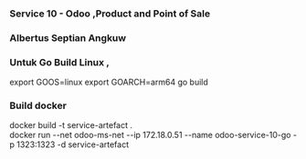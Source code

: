 ### Service 10 - Odoo ,Product and Point of Sale
### Albertus Septian Angkuw

### Untuk Go Build Linux ,  
 export GOOS=linux
 export GOARCH=arm64
 go build

### Build docker
docker build -t service-artefact .
<br>
docker run --net odoo-ms-net --ip 172.18.0.51 --name odoo-service-10-go -p 1323:1323 -d service-artefact
